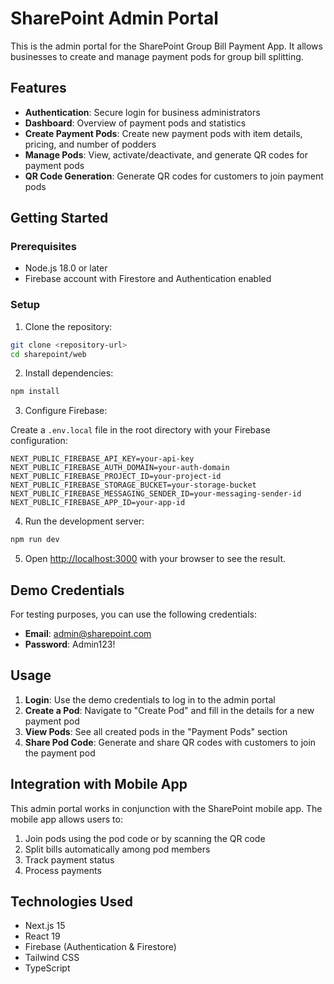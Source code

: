 # SharePoint Admin Portal

This is the admin portal for the SharePoint Group Bill Payment App. It allows businesses to create and manage payment pods for group bill splitting.

## Features

- **Authentication**: Secure login for business administrators
- **Dashboard**: Overview of payment pods and statistics
- **Create Payment Pods**: Create new payment pods with item details, pricing, and number of podders
- **Manage Pods**: View, activate/deactivate, and generate QR codes for payment pods
- **QR Code Generation**: Generate QR codes for customers to join payment pods

## Getting Started

### Prerequisites

- Node.js 18.0 or later
- Firebase account with Firestore and Authentication enabled

### Setup

1. Clone the repository:

```bash
git clone <repository-url>
cd sharepoint/web
```

2. Install dependencies:

```bash
npm install
```

3. Configure Firebase:

Create a `.env.local` file in the root directory with your Firebase configuration:

```
NEXT_PUBLIC_FIREBASE_API_KEY=your-api-key
NEXT_PUBLIC_FIREBASE_AUTH_DOMAIN=your-auth-domain
NEXT_PUBLIC_FIREBASE_PROJECT_ID=your-project-id
NEXT_PUBLIC_FIREBASE_STORAGE_BUCKET=your-storage-bucket
NEXT_PUBLIC_FIREBASE_MESSAGING_SENDER_ID=your-messaging-sender-id
NEXT_PUBLIC_FIREBASE_APP_ID=your-app-id
```

4. Run the development server:

```bash
npm run dev
```

5. Open [http://localhost:3000](http://localhost:3000) with your browser to see the result.

## Demo Credentials

For testing purposes, you can use the following credentials:

- **Email**: admin@sharepoint.com
- **Password**: Admin123!

## Usage

1. **Login**: Use the demo credentials to log in to the admin portal
2. **Create a Pod**: Navigate to "Create Pod" and fill in the details for a new payment pod
3. **View Pods**: See all created pods in the "Payment Pods" section
4. **Share Pod Code**: Generate and share QR codes with customers to join the payment pod

## Integration with Mobile App

This admin portal works in conjunction with the SharePoint mobile app. The mobile app allows users to:

1. Join pods using the pod code or by scanning the QR code
2. Split bills automatically among pod members
3. Track payment status
4. Process payments

## Technologies Used

- Next.js 15
- React 19
- Firebase (Authentication & Firestore)
- Tailwind CSS
- TypeScript
